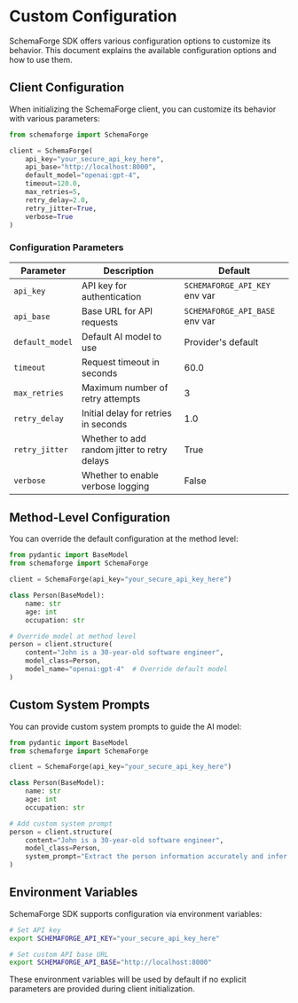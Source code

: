 # Custom Configuration

SchemaForge SDK offers various configuration options to customize its behavior. This document explains the available configuration options and how to use them.

## Client Configuration

When initializing the SchemaForge client, you can customize its behavior with various parameters:

```python
from schemaforge import SchemaForge

client = SchemaForge(
    api_key="your_secure_api_key_here",
    api_base="http://localhost:8000",
    default_model="openai:gpt-4",
    timeout=120.0,
    max_retries=5,
    retry_delay=2.0,
    retry_jitter=True,
    verbose=True
)
```

### Configuration Parameters

| Parameter | Description | Default |
|-----------|-------------|---------|
| `api_key` | API key for authentication | `SCHEMAFORGE_API_KEY` env var |
| `api_base` | Base URL for API requests | `SCHEMAFORGE_API_BASE` env var |
| `default_model` | Default AI model to use | Provider's default |
| `timeout` | Request timeout in seconds | 60.0 |
| `max_retries` | Maximum number of retry attempts | 3 |
| `retry_delay` | Initial delay for retries in seconds | 1.0 |
| `retry_jitter` | Whether to add random jitter to retry delays | True |
| `verbose` | Whether to enable verbose logging | False |

## Method-Level Configuration

You can override the default configuration at the method level:

```python
from pydantic import BaseModel
from schemaforge import SchemaForge

client = SchemaForge(api_key="your_secure_api_key_here")

class Person(BaseModel):
    name: str
    age: int
    occupation: str

# Override model at method level
person = client.structure(
    content="John is a 30-year-old software engineer",
    model_class=Person,
    model_name="openai:gpt-4"  # Override default model
)
```

## Custom System Prompts

You can provide custom system prompts to guide the AI model:

```python
from pydantic import BaseModel
from schemaforge import SchemaForge

client = SchemaForge(api_key="your_secure_api_key_here")

class Person(BaseModel):
    name: str
    age: int
    occupation: str

# Add custom system prompt
person = client.structure(
    content="John is a 30-year-old software engineer",
    model_class=Person,
    system_prompt="Extract the person information accurately and infer any missing data carefully."
)
```

## Environment Variables

SchemaForge SDK supports configuration via environment variables:

```bash
# Set API key
export SCHEMAFORGE_API_KEY="your_secure_api_key_here"

# Set custom API base URL
export SCHEMAFORGE_API_BASE="http://localhost:8000"
```

These environment variables will be used by default if no explicit parameters are provided during client initialization. 